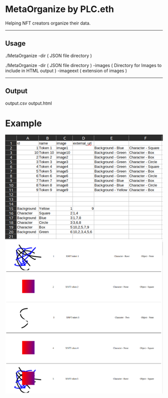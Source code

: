 # MetaOrganize by PLC.eth

Helping NFT creators organize their data.

---

## Usage 

./MetaOrganize -dir ( JSON file directory ) 

./MetaOrganize -dir ( JSON file directory ) -images ( Directory for Images to include in HTML output ) -imageext ( extension of images )

---

## Output 

output.csv 
output.html

# Example 

![Output CSV](https://raw.githubusercontent.com/developerPLC/MetaOrganize/main/images/example.png)
![Output HTML](https://raw.githubusercontent.com/developerPLC/MetaOrganize/main/images/htmlOutput.png)
